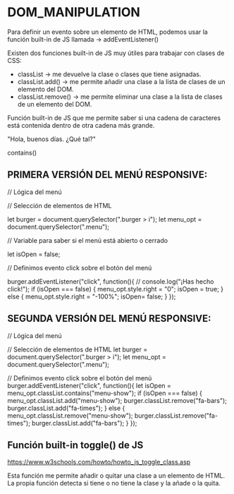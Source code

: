 # DOM_MANIPULATION

Para definir un evento sobre un elemento de HTML, podemos usar la función built-in de JS llamada -> addEventListener()

Existen dos funciones built-in de JS muy útiles para trabajar con clases de CSS:

- classList -> me devuelve la clase o clases que tiene asignadas.
- classList.add() -> me permite añadir una clase a la lista de clases de un elemento del DOM.
- classList.remove() -> me permite eliminar una clase a la lista de clases de un elemento del DOM.

Función built-in de JS que me permite saber si una cadena de caracteres está contenida dentro de otra cadena más grande.

"Hola, buenos días. ¿Qué tal?"

contains()

## PRIMERA VERSIÓN DEL MENÚ RESPONSIVE:

// Lógica del menú

// Selección de elementos de HTML

let burger = document.querySelector(".burger > i");
let menu_opt = document.querySelector(".menu");

// Variable para saber si el menú está abierto o cerrado

let isOpen = false;

// Definimos evento click sobre el botón del menú

burger.addEventListener("click", function(){
    // console.log("¡Has hecho click!");
    if (isOpen === false) {
        menu_opt.style.right = "0";
        isOpen = true;
    } else {
        menu_opt.style.right = "-100%";
        isOpen= false;
    } 
});

## SEGUNDA VERSIÓN DEL MENÚ RESPONSIVE:

// Lógica del menú

// Selección de elementos de HTML
let burger = document.querySelector(".burger > i");
let menu_opt = document.querySelector(".menu");

// Definimos evento click sobre el botón del menú
burger.addEventListener("click", function(){
    let isOpen = menu_opt.classList.contains("menu-show");
    if (isOpen === false) {
        menu_opt.classList.add("menu-show");
        burger.classList.remove("fa-bars");
        burger.classList.add("fa-times");
    } else {
        menu_opt.classList.remove("menu-show");
        burger.classList.remove("fa-times");
        burger.classList.add("fa-bars");
    } 
});

## Función built-in toggle() de JS

https://www.w3schools.com/howto/howto_js_toggle_class.asp

Esta función me permite añadir o quitar una clase a un elemento de HTML. La propia función detecta si tiene o no tiene la clase y la añade o la quita.